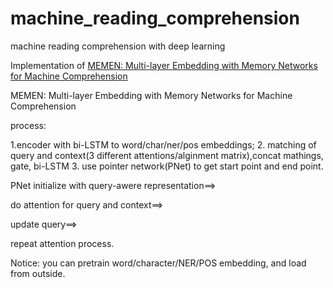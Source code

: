 # machine_reading_comprehension
machine reading comprehension with deep learning

Implementation of <a href='https://arxiv.org/pdf/1707.09098.pdf'>MEMEN: Multi-layer Embedding with Memory Networks for Machine Comprehension</a>


MEMEN: Multi-layer Embedding with Memory Networks for Machine Comprehension 

process: 

1.encoder with bi-LSTM to word/char/ner/pos embeddings; 
2. matching of query and context(3 different attentions/alginment matrix),concat mathings, gate, bi-LSTM 
3. use pointer network(PNet) to get start point and end point. 

PNet initialize with query-awere representation==>

do attention for query and context==>

update query==> 

repeat attention process. 

Notice: you can pretrain word/character/NER/POS embedding, and load from outside.



